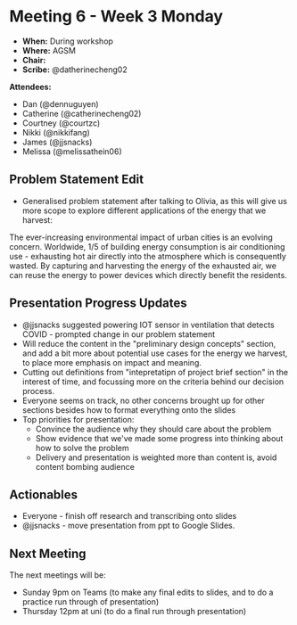 # Meeting 6 - Week 3 Monday

- **When:** During workshop
- **Where:** AGSM
- **Chair:** 
- **Scribe:** @datherinecheng02 

**Attendees:**
- Dan (@dennuguyen)
- Catherine (@catherinecheng02)
- Courtney (@courtzc)
- Nikki (@nikkifang)
- James (@jjsnacks)
- Melissa (@melissathein06)

## Problem Statement Edit
- Generalised problem statement after talking to Olivia, as this will give us more scope to explore different applications of the energy that we harvest: 

The ever-increasing environmental impact of urban cities is an evolving concern. Worldwide, 1/5 of building energy consumption is air conditioning use - exhausting hot air directly into the atmosphere which is consequently wasted. By capturing and harvesting the energy of the exhausted air, we can reuse the energy to power devices which directly benefit the residents.  
## Presentation Progress Updates
- @jjsnacks suggested powering IOT sensor in ventilation that detects COVID - prompted change in our problem statement 
- Will reduce the content in the "preliminary design concepts" section, and add a bit more about potential use cases for the energy we harvest, to place more emphasis on impact and meaning.
- Cutting out definitions from "intepretatipn of project brief section" in the interest of time, and focussing more on the criteria behind our decision process.
- Everyone seems on track, no other concerns brought up for other sections besides how to format everything onto the slides
- Top priorities for presentation:
    - Convince the audience why they should care about the problem
    - Show evidence that we've made some progress into thinking about how to solve the problem
    - Delivery and presentation is weighted more than content is, avoid content bombing audience

## Actionables
- Everyone - finish off research and transcribing onto slides
- @jjsnacks - move presentation from ppt to Google Slides.

## Next Meeting

The next meetings will be:
- Sunday 9pm on Teams (to make any final edits to slides, and to do a practice run through of presentation)
- Thursday 12pm at uni (to do a final run through presentation)
